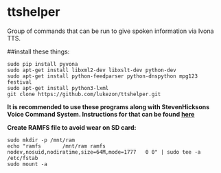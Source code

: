 # ttshelper
Group of commands that can be run to give spoken information via Ivona TTS.

##install these things:
```
sudo pip install pyvona
sudo apt-get install libxml2-dev libxslt-dev python-dev
sudo apt-get install python-feedparser python-dnspython mpg123 festival
sudo apt-get install python3-lxml
git clone https://github.com/lukezon/ttshelper.git
```

**It is recommended to use these programs along with StevenHicksons Voice Command System.  Instructions for that can be found [here](https://github.com/StevenHickson/PiAUISuite)**  

**Create RAMFS file to avoid wear on SD card:**
```
sudo mkdir -p /mnt/ram
echo "ramfs       /mnt/ram ramfs   nodev,nosuid,nodiratime,size=64M,mode=1777   0 0" | sudo tee -a /etc/fstab 
sudo mount -a
```

